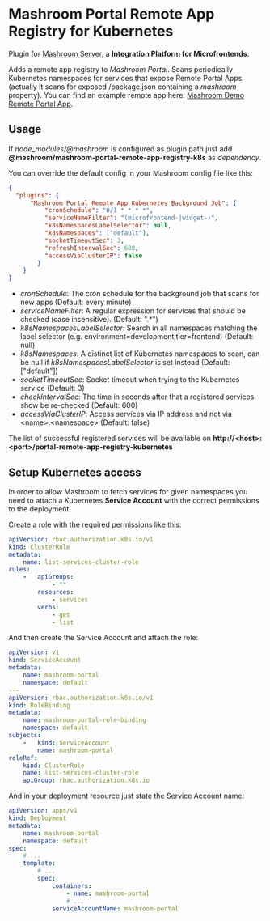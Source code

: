 
# Mashroom Portal Remote App Registry for Kubernetes

Plugin for [Mashroom Server](https://www.mashroom-server.com), a **Integration Platform for Microfrontends**.

Adds a remote app registry to _Mashroom Portal_. Scans periodically Kubernetes namespaces for services that
expose Remote Portal Apps (actually it scans for exposed /package.json containing a _mashroom_ property).
You can find an example remote app here: [Mashroom Demo Remote Portal App](https://github.com/nonblocking/mashroom-demo-remote-portal-app).

## Usage

If *node_modules/@mashroom* is configured as plugin path just add **@mashroom/mashroom-portal-remote-app-registry-k8s** as *dependency*.

You can override the default config in your Mashroom config file like this:

```json
{
  "plugins": {
      "Mashroom Portal Remote App Kubernetes Background Job": {
          "cronSchedule": "0/1 * * * *",
          "serviceNameFilter": "(microfrontend-|widget-)",
          "k8sNamespacesLabelSelector": null,
          "k8sNamespaces": ["default"],
          "socketTimeoutSec": 3,
          "refreshIntervalSec": 600,
          "accessViaClusterIP": false
        }
    }
}
```

 * _cronSchedule_: The cron schedule for the background job that scans for new apps (Default: every minute)
 * _serviceNameFilter_: A regular expression for services that should be checked (case insensitive). (Default: ".*")
 * _k8sNamespacesLabelSelector_: Search in all namespaces matching the label selector (e.g. environment=development,tier=frontend) (Default: null)
 * _k8sNamespaces_: A distinct list of Kubernetes namespaces to scan, can be null if _k8sNamespacesLabelSelector_ is set instead (Default: ["default"])
 * _socketTimeoutSec_: Socket timeout when trying to the Kubernetes service (Default: 3)
 * _checkIntervalSec_: The time in seconds after that a registered services show be re-checked (Default: 600)
 * _accessViaClusterIP_: Access services via IP address and not via &lt;name&gt;.&lt;namespace&gt; (Default: false)

The list of successful registered services will be available on **http://&lt;host&gt;:&lt;port&gt;/portal-remote-app-registry-kubernetes**

## Setup Kubernetes access

In order to allow Mashroom to fetch services for given namespaces you need to attach a Kubernetes **Service Account** with the correct permissions to the deployment.

Create a role with the required permissions like this:

```yaml
apiVersion: rbac.authorization.k8s.io/v1
kind: ClusterRole
metadata:
    name: list-services-cluster-role
rules:
    -   apiGroups:
            - ""
        resources:
            - services
        verbs:
            - get
            - list
```
And then create the Service Account and attach the role:

```yaml
apiVersion: v1
kind: ServiceAccount
metadata:
    name: mashroom-portal
    namespace: default
---
apiVersion: rbac.authorization.k8s.io/v1
kind: RoleBinding
metadata:
    name: mashroom-portal-role-binding
    namespace: default
subjects:
    -   kind: ServiceAccount
        name: mashroom-portal
roleRef:
    kind: ClusterRole
    name: list-services-cluster-role
    apiGroup: rbac.authorization.k8s.io
```

And in your deployment resource just state the Service Account name:

```yaml
apiVersion: apps/v1
kind: Deployment
metadata:
    name: mashroom-portal
    namespace: default
spec:
    # ...
    template:
        # ...
        spec:
            containers:
                - name: mashroom-portal
                # ...
            serviceAccountName: mashroom-portal
```
